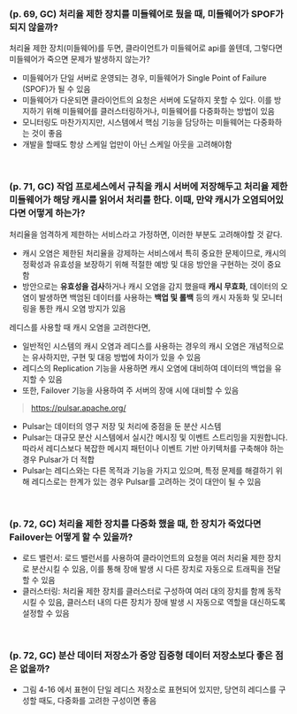 ### (p. 69, GC) 처리율 제한 장치를 미들웨어로 뒀을 때, 미들웨어가 SPOF가 되지 않을까?

처리율 제한 장치(미들웨어)를 두면, 클라이언트가 미들웨어로 api를 쏠텐데, 그렇다면 미들웨어가 죽으면 문제가 발생하지 않는가?

-   미들웨어가 단일 서버로 운영되는 경우, 미들웨어가 Single Point of Failure (SPOF)가 될 수 있음
-   미들웨어가 다운되면 클라이언트의 요청은 서버에 도달하지 못할 수 있다. 이를 방지하기 위해 미들웨어를 클러스터링하거나, 미들웨어를 다중화하는 방법이 있음
-   모니터링도 마찬가지지만, 시스템에서 핵심 기능을 담당하는 미들웨어는 다중화하는 것이 좋음
-   개발을 할때도 항상 스케일 업만이 아닌 스케일 아웃을 고려해야함

<br/>

### (p. 71, GC) 작업 프로세스에서 규칙을 캐시 서버에 저장해두고 처리율 제한 미들웨어가 해당 캐시를 읽어서 처리를 한다. 이때, 만약 캐시가 오염되어있다면 어떻게 하는가?

처리율을 엄격하게 제한하는 서비스라고 가정하면, 이러한 부분도 고려해야할 것 같다.

-   캐시 오염은 제한된 처리율을 강제하는 서비스에서 특히 중요한 문제이므로, 캐시의 정확성과 유효성을 보장하기 위해 적절한 예방 및 대응 방안을 구현하는 것이 중요함
-   방안으로는 **유효성을 검사**하거나 캐시 오염을 감지 했을때 **캐시 무효화**, 데이터의 오염이 발생하면 백엄된 데이터를 사용하는 **백업 및 롤백** 등의 캐시 자동화 및 모니터링을 통한 캐시 오염 방지가 있음

레디스를 사용할 때 캐시 오염을 고려한다면,

-   일반적인 시스템의 캐시 오염과 레디스를 사용하는 경우의 캐시 오염은 개념적으로는 유사하지만, 구현 및 대응 방법에 차이가 있을 수 있음
-   레디스의 Replication 기능을 사용하면 캐시 오염에 대비하여 데이터의 백업을 유지할 수 있음
-   또한, Failover 기능을 사용하여 주 서버의 장애 시에 대비할 수 있음

> https://pulsar.apache.org/

-   Pulsar는 데이터의 영구 저장 및 처리에 중점을 둔 분산 시스템
-   Pulsar는 대규모 분산 시스템에서 실시간 메시징 및 이벤트 스트리밍을 지원합니다. 따라서 레디스보다 복잡한 메시지 패턴이나 이벤트 기반 아키텍처를 구축해야 하는 경우 Pulsar가 더 적합
-   Pulsar는 레디스와는 다른 목적과 기능을 가지고 있으며, 특정 문제를 해결하기 위해 레디스로는 한계가 있는 경우 Pulsar를 고려하는 것이 대안이 될 수 있음

<br/>

### (p. 72, GC) 처리율 제한 장치를 다중화 했을 때, 한 장치가 죽었다면 Failover는 어떻게 할 수 있을까?

-   로드 밸런서: 로드 밸런서를 사용하여 클라이언트의 요청을 여러 처리율 제한 장치로 분산시킬 수 있음, 이를 통해 장애 발생 시 다른 장치로 자동으로 트래픽을 전달할 수 있음
-   클러스터링: 처리율 제한 장치를 클러스터로 구성하여 여러 대의 장치를 함께 동작시킬 수 있음, 클러스터 내의 다른 장치가 장애 발생 시 자동으로 역할을 대신하도록 설정할 수 있음

<br/>

### (p. 72, GC) 분산 데이터 저장소가 중앙 집중형 데이터 저장소보다 좋은 점은 없을까?

-   그림 4-16 에서 표현이 단일 레디스 저장소로 표현되어 있지만, 당연히 레디스를 구성할 때도, 다중화를 고려한 구성이면 좋음
